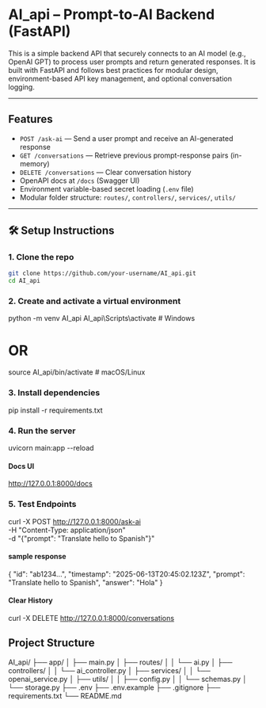 # AI_api – Prompt-to-AI Backend (FastAPI)

This is a simple backend API that securely connects to an AI model (e.g., OpenAI GPT) to process user prompts and return generated responses. It is built with FastAPI and follows best practices for modular design, environment-based API key management, and optional conversation logging.

---

##  Features

- `POST /ask-ai` — Send a user prompt and receive an AI-generated response
- `GET /conversations` — Retrieve previous prompt-response pairs (in-memory)
- `DELETE /conversations` — Clear conversation history
- OpenAPI docs at `/docs` (Swagger UI)
- Environment variable-based secret loading (`.env` file)
- Modular folder structure: `routes/`, `controllers/`, `services/`, `utils/`

---

## 🛠️ Setup Instructions

### 1. Clone the repo

```bash
git clone https://github.com/your-username/AI_api.git
cd AI_api
```

### 2. Create and activate a virtual environment
python -m venv AI_api
AI_api\Scripts\activate    # Windows
# OR
source AI_api/bin/activate  # macOS/Linux

### 3. Install dependencies
pip install -r requirements.txt

### 4. Run the server
uvicorn main:app --reload

#### Docs UI
http://127.0.0.1:8000/docs


### 5. Test Endpoints
curl -X POST http://127.0.0.1:8000/ask-ai \
  -H "Content-Type: application/json" \
  -d "{\"prompt\": \"Translate hello to Spanish\"}"

#### sample response
{
  "id": "ab1234...",
  "timestamp": "2025-06-13T20:45:02.123Z",
  "prompt": "Translate hello to Spanish",
  "answer": "Hola"
}

#### Clear History
curl -X DELETE http://127.0.0.1:8000/conversations

## Project Structure
AI_api/
├── app/
│   ├── main.py
│   ├── routes/
│   │   └── ai.py
│   ├── controllers/
│   │   └── ai_controller.py
│   ├── services/
│   │   └── openai_service.py
│   ├── utils/
│   │   ├── config.py
│   │   └── schemas.py
│   └── storage.py
├── .env
├── .env.example
├── .gitignore
├── requirements.txt
└── README.md




